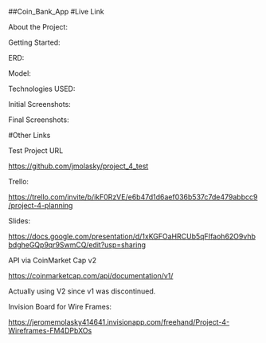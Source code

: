 ##Coin_Bank_App
#Live Link

About the Project:



Getting Started:



ERD:



Model:




Technologies USED:




Initial Screenshots:




Final Screenshots:








#Other Links

Test Project URL

https://github.com/jmolasky/project_4_test


Trello:

https://trello.com/invite/b/ikF0RzVE/e6b47d1d6aef036b537c7de479abbcc9/project-4-planning

Slides:

https://docs.google.com/presentation/d/1xKGFOaHRCUb5qFIfaoh62O9vhbbdgheGQp9qr9SwmCQ/edit?usp=sharing



API via CoinMarket Cap v2

https://coinmarketcap.com/api/documentation/v1/

Actually using V2 since v1 was discontinued. 


Invision Board for Wire Frames:

https://jeromemolasky414641.invisionapp.com/freehand/Project-4-Wireframes-FM4DPbXOs



